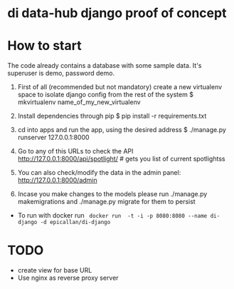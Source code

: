 # di data-hub django proof of concept

# How to start
The code already contains a database with some sample data. It's superuser is demo, password demo.

1) First of all (recommended but not mandatory) create a new virtualenv space
    to isolate django config from the rest of the system
    $ mkvirtualenv name_of_my_new_virtualenv

2) Install dependencies through pip
    $ pip install -r requirements.txt

3) cd into apps and run the app, using the desired address
    $ ./manage.py runserver 127.0.0.1:8000

4) Go to any of this URLs to check the API
    http://127.0.0.1:8000/api/spotlight/ # gets you list of current spotlightss

5) You can also check/modify the data in the admin panel:
   http://127.0.0.1:8000/admin

6) Incase you make changes to the models please run ./manage.py makemigrations
  and ./manage.py migrate for them to persist

- To run with docker run ``` docker run  -t -i -p 8080:8080 --name di-django -d epicallan/di-django```

# TODO
- create view for base URL
- Use nginx as reverse proxy server
